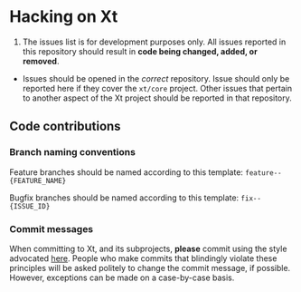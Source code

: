 # Hacking on Xt

<!-- (This is derived from Limetext's templates. Kudos to them.) -->

1. The issues list is for development purposes only.
   All issues reported in this repository should result in **code
   being changed, added, or removed**.

* Issues should be opened in the *correct* repository.
  Issue should only be reported here if they cover the `xt/core`
  project. Other issues that pertain to another aspect of the Xt
  project should be reported in that repository.

## Code contributions

### Branch naming conventions

Feature branches should be named according to this template:
`feature--{FEATURE_NAME}`

Bugfix branches should be named according to this template:
`fix--{ISSUE_ID}`

### Commit messages

When committing to Xt, and its subprojects, **please** commit
using the style advocated [here][beamsgit]. People who make commits
that blindingly violate these principles will be asked politely to
change the commit message, if possible. However, exceptions can be
made on a case-by-case basis.

[beamsgit]: http://chris.beams.io/posts/git-commit/

